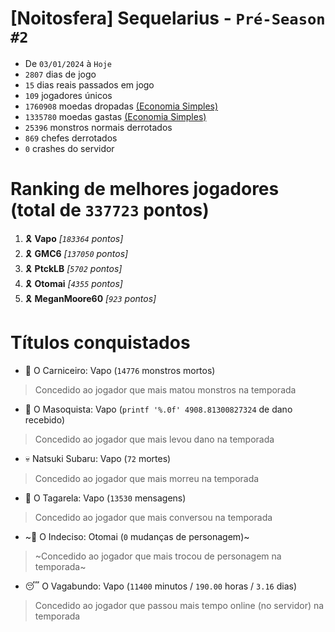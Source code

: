 # [Noitosfera] Sequelarius - `Pré-Season #2`
- De `03/01/2024` à `Hoje`
- `2807` dias de jogo
- `15` dias reais passados em jogo
- `109` jogadores únicos
- `1760908` moedas dropadas [(Economia Simples)](https://github.com/otomay/Economia-Simples)
- `1335780` moedas gastas [(Economia Simples)](https://github.com/otomay/Economia-Simples)
- `25396` monstros normais derrotados
- `869` chefes derrotados
- `0` crashes do servidor

# Ranking de melhores jogadores (total de `337723` pontos)
1. 🎗️ **Vapo** *[`183364` pontos]*
2. 🎗️ **GMC6** *[`137050` pontos]*
3. 🎗️ **PtckLB** *[`5702` pontos]*
4. 🎗️ **Otomai** *[`4355` pontos]*
5. 🎗️ **MeganMoore60** *[`923` pontos]*

# Títulos conquistados
- 👹 O Carniceiro: Vapo (`14776` monstros mortos)
> Concedido ao jogador que mais matou monstros na temporada
- 🥵 O Masoquista: Vapo (`printf '%.0f' 4908.81300827324` de dano recebido)
> Concedido ao jogador que mais levou dano na temporada
- 💀 Natsuki Subaru: Vapo (`72` mortes)
> Concedido ao jogador que mais morreu na temporada
- 🦜 O Tagarela: Vapo (`13530` mensagens)
> Concedido ao jogador que mais conversou na temporada
- ~🤔 O Indeciso: Otomai (`0` mudanças de personagem)~
> ~Concedido ao jogador que mais trocou de personagem na temporada~
- 😴 O Vagabundo: Vapo (`11400` minutos / `190.00` horas / `3.16` dias)
> Concedido ao jogador que passou mais tempo online (no servidor) na temporada
